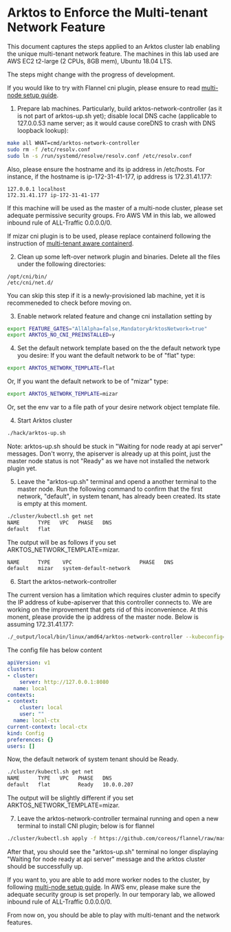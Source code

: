 # Arktos to Enforce the Multi-tenant Network Feature

This document captures the steps applied to an Arktos cluster lab enabling the unique multi-tenant network feature. The machines in this lab used are AWS EC2 t2-large (2 CPUs, 8GB mem), Ubuntu 18.04 LTS.

The steps might change with the progress of development.

If you would like to try with Flannel cni plugin, please ensure to read [multi-node setup guide](multi-node-dev-cluster.md).

1. Prepare lab machines. Particularly, build arktos-network-controller (as it is not part of arktos-up.sh yet); disable local DNS cache (applicable to 127.0.0.53 name server; as it would cause coreDNS to crash with DNS loopback lookup):
```bash
make all WHAT=cmd/arktos-network-controller
sudo rm -f /etc/resolv.conf
sudo ln -s /run/systemd/resolve/resolv.conf /etc/resolv.conf
```
Also, please ensure the hostname and its ip address in /etc/hosts. For instance, if the hostname is ip-172-31-41-177, ip address is 172.31.41.177:
```text
127.0.0.1 localhost
172.31.41.177 ip-172-31-41-177
```
If this machine will be used as the master of a multi-node cluster, please set adequate permissive security groups. Fro AWS VM in this lab, we allowed inbound rule of ALL-Traffic 0.0.0.0/0.

If mizar cni plugin is to be used, please replace containerd following the instruction of [multi-tenant aware containerd](https://github.com/futurewei-cloud/containerd/releases/tag/tenant-cni-args).

2. Clean up some left-over network plugin and binaries.
Delete all the files under the following directories:
```
/opt/cni/bin/
/etc/cni/net.d/
```
You can skip this step if it is a newly-provisioned lab machine, yet it is recommeneded to check before moving on. 


3. Enable network related feature and change cni installation setting by
```bash
export FEATURE_GATES="AllAlpha=false,MandatoryArktosNetwork=true"
export ARKTOS_NO_CNI_PREINSTALLED=y
```

4. Set the default network template based on the the default network type you desire:
If you want the default network to be of "flat" type:
```bash
export ARKTOS_NETWORK_TEMPLATE=flat
```

Or, If you want the default network to be of "mizar" type:
```bash
export ARKTOS_NETWORK_TEMPLATE=mizar
```

Or, set the env var to a file path of your desire network object template file.

4. Start Arktos cluster
```bash
./hack/arktos-up.sh
```

Note: arktos-up.sh should be stuck in "Waiting for node ready at api server" messages. Don't worry, the apiserver is already up at this point, just the master node status is not "Ready" as we have not installed the network plugin yet. 

5. Leave the "arktos-up.sh" terminal and opend a another terminal to the master node. Run the following command to confirm that the first network, "default", in system tenant, has already been created. Its state is empty at this moment.
```bash
./cluster/kubectl.sh get net
NAME      TYPE   VPC   PHASE   DNS
default   flat
```

The output will be as follows if you set ARKTOS_NETWORK_TEMPLATE=mizar.
```bash
NAME      TYPE    VPC                      PHASE   DNS
default   mizar   system-default-network    
```

6. Start the arktos-network-controller

The current version has a limitation which requires cluster admin to specify the IP address of kube-apiserver that this controller connects to. We are working on the improvement that gets rid of this inconvenience. At this monent, please provide the ip address of the master node. Below is assuming 172.31.41.177:
```bash
./_output/local/bin/linux/amd64/arktos-network-controller --kubeconfig=~/.kube/config --kube-apiserver-ip=172.31.41.177
```
The config file has below content
```yaml
apiVersion: v1
clusters:
- cluster:
    server: http://127.0.0.1:8080
  name: local
contexts:
- context:
    cluster: local
    user: ""
  name: local-ctx
current-context: local-ctx
kind: Config
preferences: {}
users: []
```
Now, the default network of system tenant should be Ready.
```bash
./cluster/kubectl.sh get net
NAME      TYPE   VPC   PHASE   DNS
default   flat         Ready   10.0.0.207
```

The output will be slightly different if you set ARKTOS_NETWORK_TEMPLATE=mizar.

7. Leave the arktos-network-controller termainal running and open a new terminal to install CNI plugin; below is for flannel
```bash
./cluster/kubectl.sh apply -f https://github.com/coreos/flannel/raw/master/Documentation/kube-flannel.yml
```

After that, you should see the "arktos-up.sh" terminal no longer displaying "Waiting for node ready at api server" message and the arktos cluster should be successfully up. 

If you want to, you are able to add more worker nodes to the cluster, by following [multi-node setup guide](multi-node-dev-cluster.md).
In AWS env, please make sure the adequate security group is set properly. In our temporary lab, we allowed inbound rule of ALL-Traffic 0.0.0.0/0.

From now on, you should be able to play with multi-tenant and the network features.
